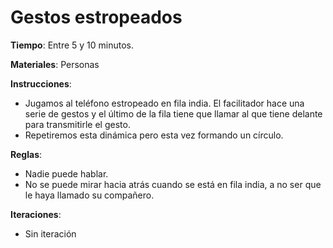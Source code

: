 Gestos estropeados
======
**Tiempo**: Entre 5 y 10 minutos.

**Materiales**: Personas

**Instrucciones**:
* Jugamos al teléfono estropeado en fila india. El facilitador hace una serie de gestos y el último de la fila tiene que llamar al que tiene delante para transmitirle el gesto.
* Repetiremos esta dinámica pero esta vez formando un círculo.

**Reglas**:
* Nadie puede hablar.
* No se puede mirar hacia atrás cuando se está en fila india, a no ser que le haya llamado su compañero.

**Iteraciones**:
* Sin iteración
